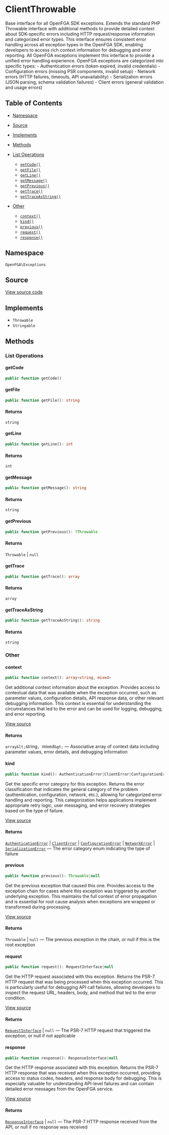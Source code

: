 # ClientThrowable

Base interface for all OpenFGA SDK exceptions. Extends the standard PHP Throwable interface with additional methods to provide detailed context about SDK-specific errors including HTTP request/response information and categorized error types. This interface ensures consistent error handling across all exception types in the OpenFGA SDK, enabling developers to access rich context information for debugging and error reporting. All OpenFGA exceptions implement this interface to provide a unified error handling experience. OpenFGA exceptions are categorized into specific types: - Authentication errors (token expired, invalid credentials) - Configuration errors (missing PSR components, invalid setup) - Network errors (HTTP failures, timeouts, API unavailability) - Serialization errors (JSON parsing, schema validation failures) - Client errors (general validation and usage errors)

## Table of Contents

* [Namespace](#namespace)
* [Source](#source)
* [Implements](#implements)
* [Methods](#methods)

* [List Operations](#list-operations)
    * [`getCode()`](#getcode)
    * [`getFile()`](#getfile)
    * [`getLine()`](#getline)
    * [`getMessage()`](#getmessage)
    * [`getPrevious()`](#getprevious)
    * [`getTrace()`](#gettrace)
    * [`getTraceAsString()`](#gettraceasstring)
* [Other](#other)
    * [`context()`](#context)
    * [`kind()`](#kind)
    * [`previous()`](#previous)
    * [`request()`](#request)
    * [`response()`](#response)

## Namespace

`OpenFGA\Exceptions`

## Source

[View source code](https://github.com/evansims/openfga-php/blob/main/src/Exceptions/ClientThrowable.php)

## Implements

* `Throwable`
* `Stringable`

## Methods

### List Operations

#### getCode

```php
public function getCode()

```

#### getFile

```php
public function getFile(): string

```

#### Returns

`string`

#### getLine

```php
public function getLine(): int

```

#### Returns

`int`

#### getMessage

```php
public function getMessage(): string

```

#### Returns

`string`

#### getPrevious

```php
public function getPrevious(): ?Throwable

```

#### Returns

`Throwable` &#124; `null`

#### getTrace

```php
public function getTrace(): array

```

#### Returns

`array`

#### getTraceAsString

```php
public function getTraceAsString(): string

```

#### Returns

`string`

### Other

#### context

```php
public function context(): array<string, mixed>

```

Get additional context information about the exception. Provides access to contextual data that was available when the exception occurred, such as parameter values, configuration details, API response data, or other relevant debugging information. This context is essential for understanding the circumstances that led to the error and can be used for logging, debugging, and error reporting.

[View source](https://github.com/evansims/openfga-php/blob/main/src/Exceptions/ClientThrowable.php#L45)

#### Returns

`array&lt;`string`, `mixed`&gt;` — Associative array of context data including parameter values, error details, and debugging information

#### kind

```php
public function kind(): AuthenticationError|ClientError|ConfigurationError|NetworkError|SerializationError

```

Get the specific error category for this exception. Returns the error classification that indicates the general category of the problem (authentication, configuration, network, etc.), allowing for categorized error handling and reporting. This categorization helps applications implement appropriate retry logic, user messaging, and error recovery strategies based on the type of failure.

[View source](https://github.com/evansims/openfga-php/blob/main/src/Exceptions/ClientThrowable.php#L58)

#### Returns

[`AuthenticationError`](AuthenticationError.md) &#124; [`ClientError`](ClientError.md) &#124; [`ConfigurationError`](ConfigurationError.md) &#124; [`NetworkError`](NetworkError.md) &#124; [`SerializationError`](SerializationError.md) — The error category enum indicating the type of failure

#### previous

```php
public function previous(): Throwable|null

```

Get the previous exception that caused this one. Provides access to the exception chain for cases where this exception was triggered by another underlying exception. This maintains the full context of error propagation and is essential for root cause analysis when exceptions are wrapped or transformed during processing.

[View source](https://github.com/evansims/openfga-php/blob/main/src/Exceptions/ClientThrowable.php#L70)

#### Returns

`Throwable` &#124; `null` — The previous exception in the chain, or null if this is the root exception

#### request

```php
public function request(): RequestInterface|null

```

Get the HTTP request associated with this exception. Returns the PSR-7 HTTP request that was being processed when this exception occurred. This is particularly useful for debugging API call failures, allowing developers to inspect the request URL, headers, body, and method that led to the error condition.

[View source](https://github.com/evansims/openfga-php/blob/main/src/Exceptions/ClientThrowable.php#L82)

#### Returns

[`RequestInterface`](Requests/RequestInterface.md) &#124; `null` — The PSR-7 HTTP request that triggered the exception, or null if not applicable

#### response

```php
public function response(): ResponseInterface|null

```

Get the HTTP response associated with this exception. Returns the PSR-7 HTTP response that was received when this exception occurred, providing access to status codes, headers, and response body for debugging. This is especially valuable for understanding API-level failures and can contain detailed error messages from the OpenFGA service.

[View source](https://github.com/evansims/openfga-php/blob/main/src/Exceptions/ClientThrowable.php#L94)

#### Returns

[`ResponseInterface`](Responses/ResponseInterface.md) &#124; `null` — The PSR-7 HTTP response received from the API, or null if no response was received
